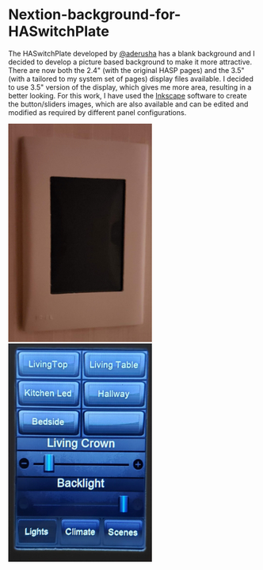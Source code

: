 # Nextion-background-for-HASwitchPlate

The HASwitchPlate developed by [@aderusha](https://github.com/aderusha/HASwitchPlate) has a blank background and I decided to develop a picture based background to make it more attractive. There are now both the 2.4" (with the original HASP pages) and the 3.5" (with a tailored to my system set of pages) display files available. I decided to use 3.5" version of the display, which gives me more area, resulting in a better looking. For this work, I have used the [Inkscape](https://inkscape.org) software to create the button/sliders images, which are also available and can be edited and modified as required by different panel configurations.

<img src="https://github.com/lspaula/Nextion-background-for-HASwitchPlate/blob/master/Photos/20190822_224749.jpg?raw=true" width="290" height="440"> <img src="https://github.com/lspaula/Nextion-background-for-HASwitchPlate/blob/master/Photos/20190828_213032.jpg?raw=true" width="290" height="440">
